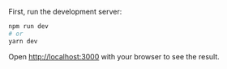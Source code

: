 
First, run the development server:

```bash
npm run dev
# or
yarn dev
```

Open [http://localhost:3000](http://localhost:3000) with your browser to see the result.
